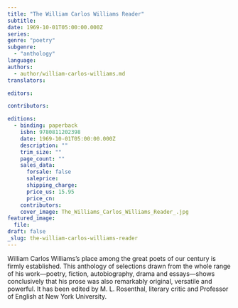 ```yaml
---
title: "The William Carlos Williams Reader"
subtitle:
date: 1969-10-01T05:00:00.000Z
series:
genre: "poetry"
subgenre:
  - "anthology"
language:
authors:
  - author/william-carlos-williams.md
translators:

editors:

contributors:

editions:
  - binding: paperback
    isbn: 9780811202398
    date: 1969-10-01T05:00:00.000Z
    description: ""
    trim_size: ""
    page_count: ""
    sales_data:
      forsale: false
      saleprice:
      shipping_charge:
      price_us: 15.95
      price_cn:
    contributors:
    cover_image: The_Williams_Carlos_Williams_Reader_.jpg
featured_image:
  file:
draft: false
_slug: the-william-carlos-williams-reader
---
```


William Carlos Williams’s place among the great poets of our century is firmly established. This anthology of selections drawn from the whole range of his work––poetry, fiction, autobiography, drama and essays––shows conclusively that his prose was also remarkably original, versatile and powerful. It has been edited by M. L. Rosenthal, literary critic and Professor of English at New York University.

